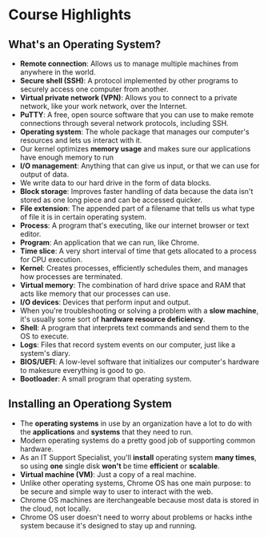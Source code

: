 # Course Highlights

## What's an Operating System?

* **Remote connection**: Allows us to manage multiple machines from anywhere in the world.
* **Secure shell (SSH)**: A protocol implemented by other programs to securely access one computer from another.
* **Virtual private network (VPN)**: Allows you to connect to a private network, like your work network, over the Internet.
* **PuTTY**: A free, open source software that you can use to make remote connections through several network protocols, including SSH.
* **Operating system**: The whole package that manages our computer's resources and lets us interact with it.
* Our kernel optimizes **memory usage** and makes sure our applications have enough memory to run
* **I/O management**: Anything that can give us input, or that we can use for output of data.
* We write data to our hard drive in the form of data blocks.
* **Block storage**: Improves faster handling of data because the data isn't stored as one long piece and can be accessed quicker.
* **File extension**: The appended part of a filename that tells us what type of file it is in certain operating system.
* **Process**: A program that's executing, like our internet browser or text editor.
* **Program**: An application that we can run, like Chrome.
* **Time slice**: A very short interval of time that gets allocated to a process for CPU execution.
* **Kernel**: Creates processes, efficiently schedules them, and manages how processes are terminated.
* **Virtual memory**: The combination of hard drive space and RAM that acts like memory that our processes can use.
* **I/O devices**: Devices that perform input and output.
* When you're troubleshooting or solving a problem with a **slow machine**, it's usually some sort of **hardware resource deficiency**.
* **Shell**: A program that interprets text commands and send them to the OS to execute.
* **Logs**: Files that record system events on our computer, just like a system's diary.
* **BIOS/UEFI**: A low-level software that initializes our computer's hardware to makesure everything is good to go.
* **Bootloader**: A small program that operating system.

## Installing an Operationg System

* The **operating systems** in use by an organization have a lot to do with the **applications** and **systems** that they need to run.
* Modern operating systems do a pretty good job of supporting common hardware.
* As an IT Support Specialist, you'll **install** operating system **many times**, so using **one** single disk **won't** be time **efficient** or **scalable**.
* **Virtual machine (VM)**: Just a copy of a real machine.
* Unlike other operating systems, Chrome OS has one main purpose: to be secure and simple way to user to interact with the web.
* Chrome OS machines are iterchangeable because most data is stored in the cloud, not locally.
* Chrome OS user doesn't need to worry about problems or hacks inthe system because it's designed to stay up and running.